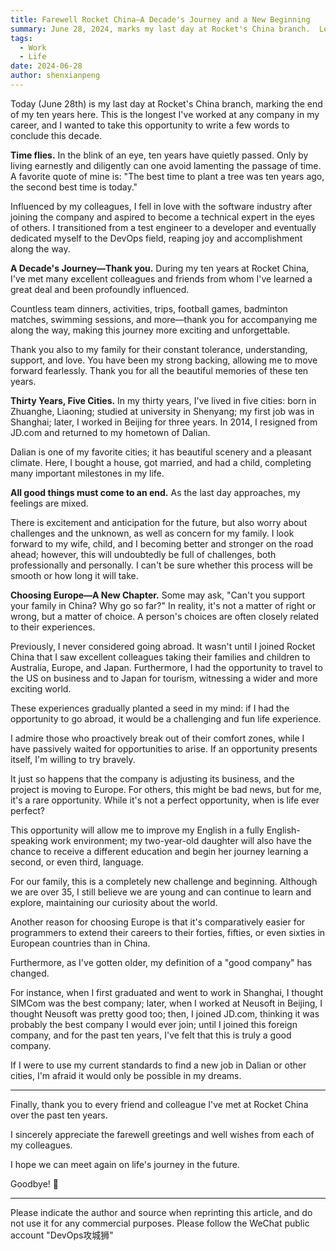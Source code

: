 ```yaml
---
title: Farewell Rocket China—A Decade's Journey and a New Beginning
summary: June 28, 2024, marks my last day at Rocket's China branch.  Looking back on a decade's journey and forward to a new chapter.
tags:
  - Work
  - Life
date: 2024-06-28
author: shenxianpeng
---
```


Today (June 28th) is my last day at Rocket's China branch, marking the end of my ten years here. This is the longest I've worked at any company in my career, and I wanted to take this opportunity to write a few words to conclude this decade.

**Time flies.** In the blink of an eye, ten years have quietly passed. Only by living earnestly and diligently can one avoid lamenting the passage of time. A favorite quote of mine is: "The best time to plant a tree was ten years ago, the second best time is today."


Influenced by my colleagues, I fell in love with the software industry after joining the company and aspired to become a technical expert in the eyes of others. I transitioned from a test engineer to a developer and eventually dedicated myself to the DevOps field, reaping joy and accomplishment along the way.

**A Decade's Journey—Thank you.** During my ten years at Rocket China, I've met many excellent colleagues and friends from whom I've learned a great deal and been profoundly influenced.

Countless team dinners, activities, trips, football games, badminton matches, swimming sessions, and more—thank you for accompanying me along the way, making this journey more exciting and unforgettable.

Thank you also to my family for their constant tolerance, understanding, support, and love. You have been my strong backing, allowing me to move forward fearlessly. Thank you for all the beautiful memories of these ten years.

**Thirty Years, Five Cities.** In my thirty years, I've lived in five cities: born in Zhuanghe, Liaoning; studied at university in Shenyang; my first job was in Shanghai; later, I worked in Beijing for three years.  In 2014, I resigned from JD.com and returned to my hometown of Dalian.

Dalian is one of my favorite cities; it has beautiful scenery and a pleasant climate. Here, I bought a house, got married, and had a child, completing many important milestones in my life.

**All good things must come to an end.** As the last day approaches, my feelings are mixed.

There is excitement and anticipation for the future, but also worry about challenges and the unknown, as well as concern for my family. I look forward to my wife, child, and I becoming better and stronger on the road ahead; however, this will undoubtedly be full of challenges, both professionally and personally. I can't be sure whether this process will be smooth or how long it will take.

**Choosing Europe—A New Chapter.** Some may ask, "Can't you support your family in China? Why go so far?"  In reality, it's not a matter of right or wrong, but a matter of choice. A person's choices are often closely related to their experiences.

Previously, I never considered going abroad. It wasn't until I joined Rocket China that I saw excellent colleagues taking their families and children to Australia, Europe, and Japan.  Furthermore, I had the opportunity to travel to the US on business and to Japan for tourism, witnessing a wider and more exciting world.

These experiences gradually planted a seed in my mind: if I had the opportunity to go abroad, it would be a challenging and fun life experience.

I admire those who proactively break out of their comfort zones, while I have passively waited for opportunities to arise. If an opportunity presents itself, I'm willing to try bravely.

It just so happens that the company is adjusting its business, and the project is moving to Europe. For others, this might be bad news, but for me, it's a rare opportunity.  While it's not a perfect opportunity, when is life ever perfect?

This opportunity will allow me to improve my English in a fully English-speaking work environment; my two-year-old daughter will also have the chance to receive a different education and begin her journey learning a second, or even third, language.

For our family, this is a completely new challenge and beginning. Although we are over 35, I still believe we are young and can continue to learn and explore, maintaining our curiosity about the world.

Another reason for choosing Europe is that it's comparatively easier for programmers to extend their careers to their forties, fifties, or even sixties in European countries than in China.

Furthermore, as I've gotten older, my definition of a "good company" has changed.

For instance, when I first graduated and went to work in Shanghai, I thought SIMCom was the best company; later, when I worked at Neusoft in Beijing, I thought Neusoft was pretty good too; then, I joined JD.com, thinking it was probably the best company I would ever join; until I joined this foreign company, and for the past ten years, I've felt that this is truly a good company.

If I were to use my current standards to find a new job in Dalian or other cities, I'm afraid it would only be possible in my dreams.


---

Finally, thank you to every friend and colleague I've met at Rocket China over the past ten years.

I sincerely appreciate the farewell greetings and well wishes from each of my colleagues.

I hope we can meet again on life's journey in the future.

Goodbye! 👋

---

Please indicate the author and source when reprinting this article, and do not use it for any commercial purposes. Please follow the WeChat public account "DevOps攻城狮"